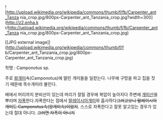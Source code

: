 ![http://upload.wikimedia.org/wikipedia/commons/thumb/f/fb/Carpenter_ant_Tanza
nia_crop.jpg/800px-Carpenter_ant_Tanzania_crop.jpg?width=300](http://z2.enha.k
r/http://upload.wikimedia.org/wikipedia/commons/thumb/f/fb/Carpenter_ant_Tanza
nia_crop.jpg/800px-Carpenter_ant_Tanzania_crop.jpg)

[[JPG external image]](http://upload.wikimedia.org/wikipedia/commons/thumb/f/f
b/Carpenter_ant_Tanzania_crop.jpg/800px-Carpenter_ant_Tanzania_crop.jpg)

  
학명 : Camponotus sp.

주로 [왕개미](%EC%99%95%EA%B0%9C%EB%AF%B8.md)속(Camponotus)에 딸린 개미들을 일컫는다. 나무에
구멍을 파고 집을 짓기 때문에 목수개미라 불린다.

배에서 머리까지 분비선이 있는데 머리가 잘릴 경우에 복압이 높아지다 주변에
[개미산](%EA%B0%9C%EB%AF%B8%EC%82%B0.md)을 뿌리며
[자폭](%EC%9E%90%ED%8F%AD.md)한다.자폭한다는 점에서 [말레이시아개미](%EB%A7%90%EB%A0%88%EC%9D%B4%EC%8B%9C%EC%95%84%EA%B0%9C%EB%AF%B8.md)와 흡사하다<del>그러고보니 말레이시아개미도
Camponotus속(왕개미속)이었지</del>. 스스로 자폭한다고 잘못 알고있는 경우가 있는데 절대 아니다. <del>그러면 자폭이
아니지</del>

